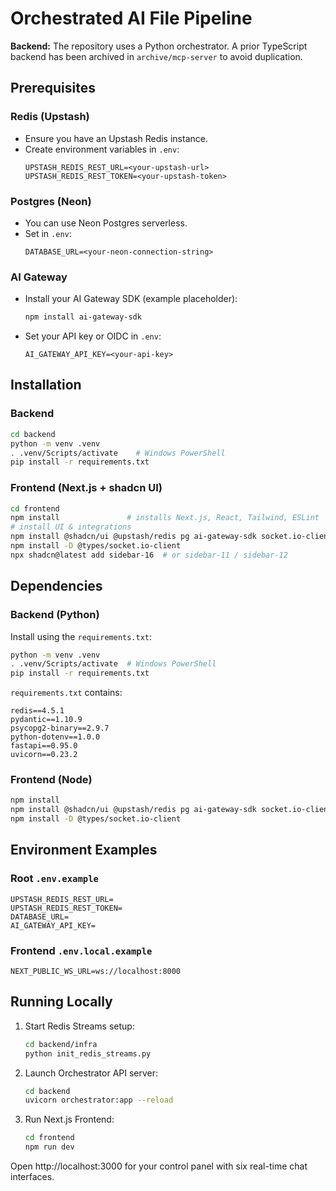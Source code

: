 # Orchestrated AI File Pipeline

**Backend:** The repository uses a Python orchestrator. A prior TypeScript backend has been archived in `archive/mcp-server` to avoid duplication.

## Prerequisites

### Redis (Upstash)
- Ensure you have an Upstash Redis instance.
- Create environment variables in `.env`:
  ```dotenv
  UPSTASH_REDIS_REST_URL=<your-upstash-url>
  UPSTASH_REDIS_REST_TOKEN=<your-upstash-token>
  ```

### Postgres (Neon)
- You can use Neon Postgres serverless.
- Set in `.env`:
  ```dotenv
  DATABASE_URL=<your-neon-connection-string>
  ```

### AI Gateway
- Install your AI Gateway SDK (example placeholder):
  ```bash
  npm install ai-gateway-sdk
  ```
- Set your API key or OIDC in `.env`:
  ```dotenv
  AI_GATEWAY_API_KEY=<your-api-key>
  ```

## Installation

### Backend
```bash
cd backend
python -m venv .venv
. .venv/Scripts/activate    # Windows PowerShell
pip install -r requirements.txt
```

### Frontend (Next.js + shadcn UI)
```bash
cd frontend
npm install               # installs Next.js, React, Tailwind, ESLint
# install UI & integrations
npm install @shadcn/ui @upstash/redis pg ai-gateway-sdk socket.io-client
npm install -D @types/socket.io-client
npx shadcn@latest add sidebar-16  # or sidebar-11 / sidebar-12
```

## Dependencies

### Backend (Python)
Install using the `requirements.txt`:
```bash
python -m venv .venv
. .venv/Scripts/activate  # Windows PowerShell
pip install -r requirements.txt
```
`requirements.txt` contains:
```
redis==4.5.1
pydantic==1.10.9
psycopg2-binary==2.9.7
python-dotenv==1.0.0
fastapi==0.95.0
uvicorn==0.23.2
```

### Frontend (Node)
```bash
npm install
npm install @shadcn/ui @upstash/redis pg ai-gateway-sdk socket.io-client
npm install -D @types/socket.io-client
```  

## Environment Examples
### Root `.env.example`
```dotenv
UPSTASH_REDIS_REST_URL=
UPSTASH_REDIS_REST_TOKEN=
DATABASE_URL=
AI_GATEWAY_API_KEY=
```
### Frontend `.env.local.example`
```dotenv
NEXT_PUBLIC_WS_URL=ws://localhost:8000
```

## Running Locally

1. Start Redis Streams setup:
   ```bash
   cd backend/infra
   python init_redis_streams.py
   ```
2. Launch Orchestrator API server:
   ```bash
   cd backend
   uvicorn orchestrator:app --reload
   ```
3. Run Next.js Frontend:
   ```bash
   cd frontend
   npm run dev
   ```

Open http://localhost:3000 for your control panel with six real-time chat interfaces.